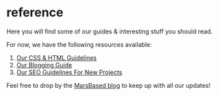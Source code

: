 # reference
Here you will find some of our guides &amp; interesting stuff you should read.

For now, we have the following resources available:

1. [Our CSS & HTML Guidelines](https://github.com/MarsBased/reference/blob/master/css-html-guidelines.md)
1. [Our Blogging Guide](https://github.com/MarsBased/reference/blob/master/blogging-guide.md)
1. [Our SEO Guidelines For New Projects](https://github.com/MarsBased/reference/blob/master/seo-guidelines.md)

Feel free to drop by the [MarsBased blog](https://marsbased.com/blog) to keep up with all our updates!
